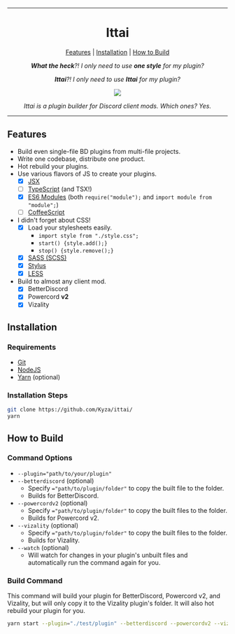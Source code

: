 <hr>

<h1 align="center">Ittai</h1>
  
<p align="center">
  <a href="#features">Features</a> |
  <a href="#installation">Installation</a> |
  <a href="#how-to-build">How to Build</a>
</p>

<p align="center">
  <i>
    <strong>What the heck</strong>?! I only need to use <strong>one style</strong> for my plugin?
  </i>
</p>
  
<p align="center">
  <i>
    <strong>Ittai</strong>?! I only need to use <strong>Ittai</strong> for my plugin?
  </i>
</p>
  
<p align="center">
  <img src="https://kyza.github.io/ittai/media/3c9fa5fed87bcdd0.png">
</p>

<p align="center">
  <i>Ittai is a plugin builder for Discord client mods. Which ones? Yes.</i>
</p>

<hr>

## Features

- Build even single-file BD plugins from multi-file projects.
- Write one codebase, distribute one product.
- Hot rebuild your plugins.
- Use various flavors of JS to create your plugins.
  - [x] [JSX](https://reactjs.org/docs/introducing-jsx.html)
  - [ ] [TypeScript](https://www.typescriptlang.org/) (and TSX!)
  - [x] [ES6 Modules](https://developer.mozilla.org/en-US/docs/Web/JavaScript/Guide/Modules) (both `require("module");` and `import module from "module";`)
  - [ ] [CoffeeScript](https://coffeescript.org/)
- I didn't forget about CSS!
  - [x] Load your stylesheets easily.
    - `import style from "./style.css";`
    - `start() {style.add();}`
    - `stop() {style.remove();}`
  - [x] [SASS (SCSS)](https://sass-lang.com/)
  - [x] [Stylus](https://stylus-lang.com/)
  - [x] [LESS](http://lesscss.org/)
- Build to almost any client mod.
  - [x] BetterDiscord
  - [x] Powercord **v2**
  - [x] Vizality

## Installation

### Requirements

- [Git](https://git-scm.com/)
- [NodeJS](https://nodejs.org/)
- [Yarn](https://yarnpkg.com/) (optional)

### Installation Steps

```bash
git clone https://github.com/Kyza/ittai/
yarn
```

## How to Build

### Command Options

- `--plugin="path/to/your/plugin"`
- `--betterdiscord` (optional)
  - Specify `="path/to/plugin/folder"` to copy the built file to the folder.
  - Builds for BetterDiscord.
- `--powercordv2` (optional)
  - Specify `="path/to/plugin/folder"` to copy the built files to the folder.
  - Builds for Powercord v2.
- `--vizality` (optional)
  - Specify `="path/to/plugin/folder"` to copy the built files to the folder.
  - Builds for Vizality.
- `--watch` (optional)
  - Will watch for changes in your plugin's unbuilt files and automatically run the command again for you.

### Build Command

This command will build your plugin for BetterDiscord, Powercord v2, and Vizality, but will only copy it to the Vizality plugin's folder. It will also hot rebuild your plugin for you.

```bash
yarn start --plugin="./test/plugin" --betterdiscord --powercordv2 --vizality="C:/Users/Kyza/GitHub/vizality/addons/plugins/fgbd" --watch
```

